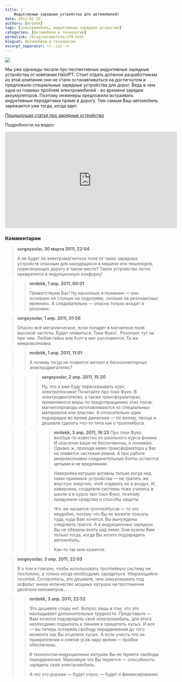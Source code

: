 ```yaml
---
title: |
    Индуктивные зарядные устройства для автомобилей!
date: 2011-01-25
authors: [mrdekk]
tags: [электромобиль, индуктивное зарядное устроство]
categories: [Автомобили и технологии]
permalink: /blog/automotive/270.html
blogcat: Автомобили и технологии
excerpt_separator: <!--cut-->
---
```



![](http://itw66.ru/uploads/images/00/00/01/2011/01/25/c5a603.jpg)


Мы уже однажды писали про песпективные индуктивные зарядные устройства от компании HaloIPT. Стоит отдать должное разработчикам из этой компании они не стали останавливаться на достигнутом и предложили специальные зарядные устройства для дорог. Ведь в чем одна из главных проблем электромобилей - во времени зарядки аккумуляторов. Поэтому инженеры предложили встраивать индуктивные передатчики прямо в дорогу. Тем самым Ваш автомобиль заряжается уже тогда, когда едет.

<!--cut-->

[Прыдыдущая статья про зарядные устройство](http://itw66.ru/blog/automotive/163.html)

Подробности на видео:

<iframe width="560" height="315" src="http://www.youtube.com/v/RnePffoZs_k" title="YouTube video player" frameborder="0" allow="accelerometer; autoplay; clipboard-write; encrypted-media; gyroscope; picture-in-picture; web-share" allowfullscreen></iframe>


### Комментарии

>**sergeysolar, 30 марта 2011, 22:04**
>
>А не будет ли электромагнитное поле от таких зарядных устройств опасным для находящихся в машине или пешеходов, пересекающих дорогу в таком месте? Такое устройство легко превратится в индукционную конфорку!

>>**mrdekk, 1 апр. 2011, 00:01**
>>
>>Приветствуем Вас! Ну насколько я понимаю — оно основано не столько на подогреве, сколько на резонансных явлениях. А следовательно — опасно только входит в резонанс.

>**sergeysolar, 1 апр. 2011, 01:56**
>
>Опасно всё металлическое, если попадет в магнитное поле высокой частоты. Будет плавиться. Токи Фуко!.. Резонанс тут ни при чем. Любая гайка или болт в миг расплавятся. Та же микроволновка.

>>**mrdekk, 1 апр. 2011, 11:01**
>>
>>А почему тогда не плавится металл в бесколлекторных электродвигателях?

>>>**sergeysolar, 2 апр. 2011, 15:20**
>>>
>>>Ну, что я вам буду пересказывать курс электротехники! Почитайте про токи Фуко. В электродвигателях, а также трансформаторах, применяются меры по предотвращению этих токов: магнитопроводы изготавливаются из специальных материалов или пластин. А относительно идеи подзарядки во время движения — по моему, проще и дешевле сделать что-то типа как у троллейбуса.

>>>>**mrdekk, 3 апр. 2011, 16:23**
>>>>Про токи Фуко вообще-то известно из школьного курса физики. И опасения ваши не беспочвенны, я понимаю. Однако ж, проходя мимо трансформатора у Вас не плавятся застежки ремня. А при работе микроволновки соединительные болты остаются целыми и не вредимыми.
>>>>
>>>>Наверняка катушки активны только когда над ними приемное устройства — не тратить же впустую энергию, чтоб отдавать ее в воздух. И, наверняка, создатели системы тоже учились в школе и в курсе про токи Фуко, поэтому придумали средства и способы защиты.
>>>>
>>>>Что же касается троллейбусов — то это неудобно, потому что Вы не можете поехать туда, куда Вам хочется. Вы вынуждены следовать трассе. А в индукционных зарядках Вы не обязаны ехать над ними. Они нужны Вам только тогда, когда Вы хотите подзарядить автомобиль.
>>>>
>>>>Как-то так мне кажется.

>**sergeysolar, 3 апр. 2011, 22:03**
>
>Я о том и говорю, чтобы использовать троллейную систему не постоянно, а только когда необходимо зарядиться. Убирающийся троллей. Согласитесь, это дешевле, чем замуровывать под асфальт энное количество мощных катушек на протяжении десятков километров…

>>**mrdekk, 3 апр. 2011, 22:52**
>>
>>Это дешевле спору нет. Вопрос лишь в том, что это накладывает дополнительные трудности. Представьте — Вам хочется подзарядить свой электромобиль, для этого необходимо подъехать к линиям и прицепить «усы». И все — вы теперь потеряли свободу передвижения до того момента как Вы отцепите «усы». А если учесть что на прикрепление и снятие усов надо время — пробки обеспечены.
>>
>>В технологии индукционных катушек Вы не теряете свободы передвижения. Максимум что Вы теряется — способность зарядить свой электромобиль.
>>
>>А что это дороже — будет спрос — будет и финансирование.

